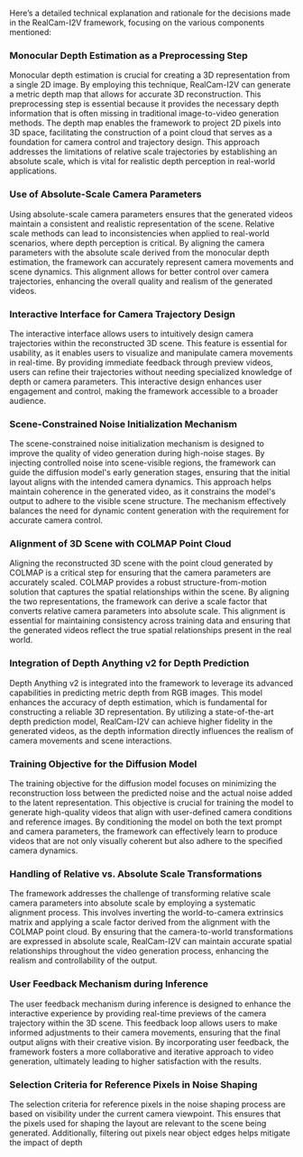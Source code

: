Here’s a detailed technical explanation and rationale for the decisions made in the RealCam-I2V framework, focusing on the various components mentioned:

### Monocular Depth Estimation as a Preprocessing Step
Monocular depth estimation is crucial for creating a 3D representation from a single 2D image. By employing this technique, RealCam-I2V can generate a metric depth map that allows for accurate 3D reconstruction. This preprocessing step is essential because it provides the necessary depth information that is often missing in traditional image-to-video generation methods. The depth map enables the framework to project 2D pixels into 3D space, facilitating the construction of a point cloud that serves as a foundation for camera control and trajectory design. This approach addresses the limitations of relative scale trajectories by establishing an absolute scale, which is vital for realistic depth perception in real-world applications.

### Use of Absolute-Scale Camera Parameters
Using absolute-scale camera parameters ensures that the generated videos maintain a consistent and realistic representation of the scene. Relative scale methods can lead to inconsistencies when applied to real-world scenarios, where depth perception is critical. By aligning the camera parameters with the absolute scale derived from the monocular depth estimation, the framework can accurately represent camera movements and scene dynamics. This alignment allows for better control over camera trajectories, enhancing the overall quality and realism of the generated videos.

### Interactive Interface for Camera Trajectory Design
The interactive interface allows users to intuitively design camera trajectories within the reconstructed 3D scene. This feature is essential for usability, as it enables users to visualize and manipulate camera movements in real-time. By providing immediate feedback through preview videos, users can refine their trajectories without needing specialized knowledge of depth or camera parameters. This interactive design enhances user engagement and control, making the framework accessible to a broader audience.

### Scene-Constrained Noise Initialization Mechanism
The scene-constrained noise initialization mechanism is designed to improve the quality of video generation during high-noise stages. By injecting controlled noise into scene-visible regions, the framework can guide the diffusion model's early generation stages, ensuring that the initial layout aligns with the intended camera dynamics. This approach helps maintain coherence in the generated video, as it constrains the model's output to adhere to the visible scene structure. The mechanism effectively balances the need for dynamic content generation with the requirement for accurate camera control.

### Alignment of 3D Scene with COLMAP Point Cloud
Aligning the reconstructed 3D scene with the point cloud generated by COLMAP is a critical step for ensuring that the camera parameters are accurately scaled. COLMAP provides a robust structure-from-motion solution that captures the spatial relationships within the scene. By aligning the two representations, the framework can derive a scale factor that converts relative camera parameters into absolute scale. This alignment is essential for maintaining consistency across training data and ensuring that the generated videos reflect the true spatial relationships present in the real world.

### Integration of Depth Anything v2 for Depth Prediction
Depth Anything v2 is integrated into the framework to leverage its advanced capabilities in predicting metric depth from RGB images. This model enhances the accuracy of depth estimation, which is fundamental for constructing a reliable 3D representation. By utilizing a state-of-the-art depth prediction model, RealCam-I2V can achieve higher fidelity in the generated videos, as the depth information directly influences the realism of camera movements and scene interactions.

### Training Objective for the Diffusion Model
The training objective for the diffusion model focuses on minimizing the reconstruction loss between the predicted noise and the actual noise added to the latent representation. This objective is crucial for training the model to generate high-quality videos that align with user-defined camera conditions and reference images. By conditioning the model on both the text prompt and camera parameters, the framework can effectively learn to produce videos that are not only visually coherent but also adhere to the specified camera dynamics.

### Handling of Relative vs. Absolute Scale Transformations
The framework addresses the challenge of transforming relative scale camera parameters into absolute scale by employing a systematic alignment process. This involves inverting the world-to-camera extrinsics matrix and applying a scale factor derived from the alignment with the COLMAP point cloud. By ensuring that the camera-to-world transformations are expressed in absolute scale, RealCam-I2V can maintain accurate spatial relationships throughout the video generation process, enhancing the realism and controllability of the output.

### User Feedback Mechanism during Inference
The user feedback mechanism during inference is designed to enhance the interactive experience by providing real-time previews of the camera trajectory within the 3D scene. This feedback loop allows users to make informed adjustments to their camera movements, ensuring that the final output aligns with their creative vision. By incorporating user feedback, the framework fosters a more collaborative and iterative approach to video generation, ultimately leading to higher satisfaction with the results.

### Selection Criteria for Reference Pixels in Noise Shaping
The selection criteria for reference pixels in the noise shaping process are based on visibility under the current camera viewpoint. This ensures that the pixels used for shaping the layout are relevant to the scene being generated. Additionally, filtering out pixels near object edges helps mitigate the impact of depth